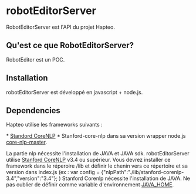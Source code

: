 # robotEditorServer
RobotEditorServer est l'API du projet Hapteo.

## Qu'est ce que RobotEditorServer?
RobotEditor est un POC.

## Installation
robotEditorServer est développé en javascript + node.js.


## Dependencies
Hapteo utilise les frameworks suivants :

* [Standord CoreNLP](http://nlp.stanford.edu/software/corenlp.shtml)
* Stanford-core-nlp dans sa version wrapper node.js [core-nlp-master](https://github.com/hiteshjoshi/node-stanford-corenlp).

La partie nlp nécessite l'installation de JAVA et JAVA sdk. robotEditorServer utilise [Stanford CoreNLP](http://nlp.stanford.edu/software/corenlp.shtml) v3.4 ou supérieur. Vous devrez installer ce framework dans le réperoire /lib et définir le chenin vers ce répertoire et sa version dans index.js (ex : var config = {"nlpPath":"./lib/stanford-corenlp-3.4","version":"3.4"};
)
Stanford Corenlp nécessite l'installation de JAVA. Ne pas oublier de définir comme variable d'environnement [JAVA_HOME](https://github.com/nearinfinity/node-java).






